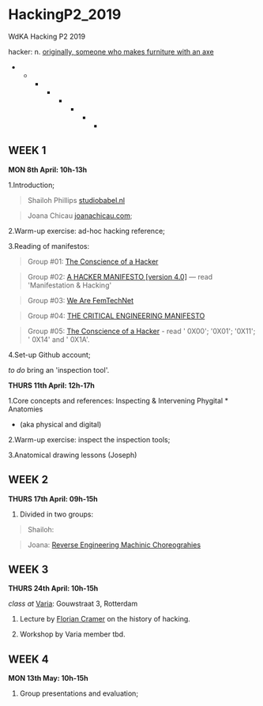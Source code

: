 # HackingP2_2019
WdKA Hacking P2 2019

hacker: n. [originally, someone who makes furniture with an axe](http://www.catb.org/~esr/jargon/html/H/hacker.html)

+ - - - - - + +

## WEEK 1 

**MON 8th April: 10h-13h**

1.Introduction;

>  Shailoh Phillips [studiobabel.nl](http://studiobabel.nl/)

>  Joana Chicau [joanachicau.com](http://www.joanachicau.com/);

2.Warm-up exercise: ad-hoc hacking reference;

3.Reading of manifestos:

> Group #01: [The Conscience of a Hacker](http://phrack.org/issues/7/3.html)

> Group #02: [A HACKER MANIFESTO [version 4.0]](https://www.digitalmanifesto.net/manifestos/8/) — read 'Manifestation & Hacking'

> Group #03: [We Are FemTechNet](http://femtechnet.org/publications/manifesto/) 

> Group #04: [THE CRITICAL ENGINEERING MANIFESTO](https://criticalengineering.org/) 

> Group #05: [The Conscience of a Hacker](https://monoskop.org/media/text/laboria_cuboniks_the_xenofeminist_manifesto_2018/) - read ' 0X00'; '0X01'; '0X11'; ' 0X14' and ' 0X1A'.


4.Set-up Github account;

*to do* bring an 'inspection tool'.


**THURS 11th April: 12h-17h**

1.Core concepts and references: Inspecting & Intervening Phygital * Anatomies

* (aka physical and digital) 

2.Warm-up exercise: inspect the inspection tools;

3.Anatomical drawing lessons (Joseph)



## WEEK 2

**THURS 17th April: 09h-15h**

1. Divided in two groups: 

> Shailoh: <Connectologogy>
  
> Joana: [Reverse Engineering Machinic Choreograhies](https://github.com/JoBCB/Rehearsal_Series)



## WEEK 3

**THURS 24th April: 10h-15h**

*class at* [Varia](http://varia.zone/en/): Gouwstraat 3, Rotterdam

1. Lecture by [Florian Cramer](http://floriancramer.nl/) on the history of hacking.

2. Workshop by Varia member tbd.



## WEEK 4 

**MON 13th May: 10h-15h**

1. Group presentations and evaluation;
